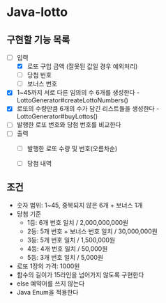 # Java-lotto

## 구현할 기능 목록
- [ ] 입력
    - [x] 로또 구입 금액 (잘못된 값일 경우 예외처리)
    - [ ] 당첨 번호
    - [ ] 보너스 번호
- [x] 1~45까지 서로 다른 임의의 수 6개를 생성한다 - LottoGenerator#createLottoNumbers()
- [x] 로또의 수량만큼 6개의 수가 담긴 리스트들을 생성한다 - LottoGenerator#buyLottos()
- [ ] 발행한 로또 번호와 당첨 번호를 비교한다
- [ ] 출력
    - [ ] 발행한 로또 수량 및 번호(오름차순)
    - [ ] 당첨 내역


## 조건
- 숫자 범위: 1~45, 중복되지 않은 6개 + 보너스 1개
- 당첨 기준
    - 1등: 6개 번호 일치 / 2,000,000,000원
    - 2등: 5개 번호 + 보너스 번호 일치 / 30,000,000원
    - 3등: 5개 번호 일치 / 1,500,000원
    - 4등: 4개 번호 일치 / 50,000원
    - 5등: 3개 번호 일치 / 5,000원
- 로또 1장의 가격: 1000원
- 함수의 길이가 15라인을 넘어가지 않도록 구현한다
- else 예약어를 쓰지 않는다
- Java Enum을 적용한다 


